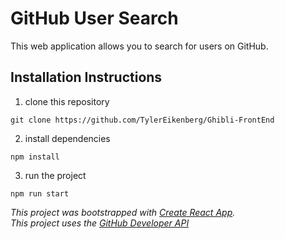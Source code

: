 # GitHub User Search

This web application allows you to search for users on GitHub.


## Installation Instructions

1. clone this repository
```
git clone https://github.com/TylerEikenberg/Ghibli-FrontEnd
```
2. install dependencies
```
npm install
```
3. run the project
```
npm run start
```


*This project was bootstrapped with [Create React App](https://github.com/facebook/create-react-app).*  
*This project uses the [GitHub Developer API](https://developer.github.com/v3/)*  
